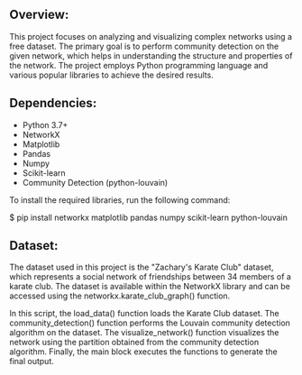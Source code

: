 ## Overview:

This project focuses on analyzing and visualizing complex networks using a free dataset. The primary goal is to perform community detection on the given network, which helps in understanding the structure and properties of the network. The project employs Python programming language and various popular libraries to achieve the desired results.

## Dependencies:

* Python 3.7+
* NetworkX
* Matplotlib
* Pandas
* Numpy
* Scikit-learn
* Community Detection (python-louvain)

To install the required libraries, run the following command:

$ pip install networkx matplotlib pandas numpy scikit-learn python-louvain

## Dataset:

The dataset used in this project is the "Zachary's Karate Club" dataset, which represents a social network of friendships between 34 members of a karate club. The dataset is available within the NetworkX library and can be accessed using the networkx.karate_club_graph() function.

In this script, the load_data() function loads the Karate Club dataset. The community_detection() function performs the Louvain community detection algorithm on the dataset. The visualize_network() function visualizes the network using the partition obtained from the community detection algorithm. Finally, the main block executes the functions to generate the final output.